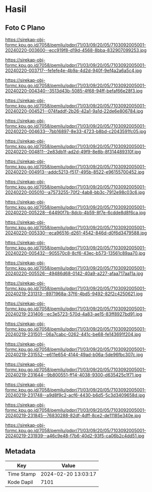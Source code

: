# Hasil

## Foto C Plano

https://sirekap-obj-formc.kpu.go.id/7058/pemilu/pdpr/71/03/09/20/05/7103092005001-20240220-003600--ecc919f8-d19d-4568-8bba-832907099253.jpg

https://sirekap-obj-formc.kpu.go.id/7058/pemilu/pdpr/71/03/09/20/05/7103092005001-20240220-003717--fe1efe4e-4b9a-4d2d-940f-9ef4a2a6a5c4.jpg

https://sirekap-obj-formc.kpu.go.id/7058/pemilu/pdpr/71/03/09/20/05/7103092005001-20240220-004340--3513d43b-5085-4f68-94ff-befaf66e28f3.jpg

https://sirekap-obj-formc.kpu.go.id/7058/pemilu/pdpr/71/03/09/20/05/7103092005001-20240220-004521--074faddf-2b26-42a1-9a1d-22de6e806784.jpg

https://sirekap-obj-formc.kpu.go.id/7058/pemilu/pdpr/71/03/09/20/05/7103092005001-20240220-004633--7bb16897-8e33-4723-b8bd-c2043591fc05.jpg

https://sirekap-obj-formc.kpu.go.id/7058/pemilu/pdpr/71/03/09/20/05/7103092005001-20240220-004811--2e83db1f-ad2d-49f9-8e8b-8f314489310f.jpg

https://sirekap-obj-formc.kpu.go.id/7058/pemilu/pdpr/71/03/09/20/05/7103092005001-20240220-004913--addc5213-f517-495b-8522-e96155700452.jpg

https://sirekap-obj-formc.kpu.go.id/7058/pemilu/pdpr/71/03/09/20/05/7103092005001-20240220-005010--a7573255-70f2-4ab8-bb3c-7912e98c03c6.jpg

https://sirekap-obj-formc.kpu.go.id/7058/pemilu/pdpr/71/03/09/20/05/7103092005001-20240220-005228--64490f7b-8dcb-4b59-8f7e-6cdde8d8f6ca.jpg

https://sirekap-obj-formc.kpu.go.id/7058/pemilu/pdpr/71/03/09/20/05/7103092005001-20240220-005330--eca96516-d261-4542-846d-d0f6d3479588.jpg

https://sirekap-obj-formc.kpu.go.id/7058/pemilu/pdpr/71/03/09/20/05/7103092005001-20240220-005432--905570c8-8cf6-43ec-b573-13561c89aa70.jpg

https://sirekap-obj-formc.kpu.go.id/7058/pemilu/pdpr/71/03/09/20/05/7103092005001-20240220-005526--49486d68-0142-40a9-a227-afaa717aa11a.jpg

https://sirekap-obj-formc.kpu.go.id/7058/pemilu/pdpr/71/03/09/20/05/7103092005001-20240219-231313--8971968a-37f6-4bd5-9492-82f2c4250621.jpg

https://sirekap-obj-formc.kpu.go.id/7058/pemilu/pdpr/71/03/09/20/05/7103092005001-20240219-231406--ec3e5723-570d-4a83-ae15-83ff8927bd91.jpg

https://sirekap-obj-formc.kpu.go.id/7058/pemilu/pdpr/71/03/09/20/05/7103092005001-20240219-231501--06a7cabc-0262-441c-be68-fe143691f204.jpg

https://sirekap-obj-formc.kpu.go.id/7058/pemilu/pdpr/71/03/09/20/05/7103092005001-20240219-231552--e611e654-4144-49ad-b06a-5de96fbc307c.jpg

https://sirekap-obj-formc.kpu.go.id/7058/pemilu/pdpr/71/03/09/20/05/7103092005001-20240219-231644--9b800551-ff14-4038-9300-d635425c1f71.jpg

https://sirekap-obj-formc.kpu.go.id/7058/pemilu/pdpr/71/03/09/20/05/7103092005001-20240219-231748--a9d8f9c2-acf6-4430-b6d5-5c3d3409658d.jpg

https://sirekap-obj-formc.kpu.go.id/7058/pemilu/pdpr/71/03/09/20/05/7103092005001-20240219-231845--76830288-82df-4dff-8ce2-de11185e340e.jpg

https://sirekap-obj-formc.kpu.go.id/7058/pemilu/pdpr/71/03/09/20/05/7103092005001-20240219-231939--a46c9e48-f7b6-40d2-93f5-ca06b2c4dd51.jpg


## Metadata

| Key        | Value               |
| ---------- | ------------------- |
| Time Stamp | 2024-02-20 13:03:17 |
| Kode Dapil | 7101                |



